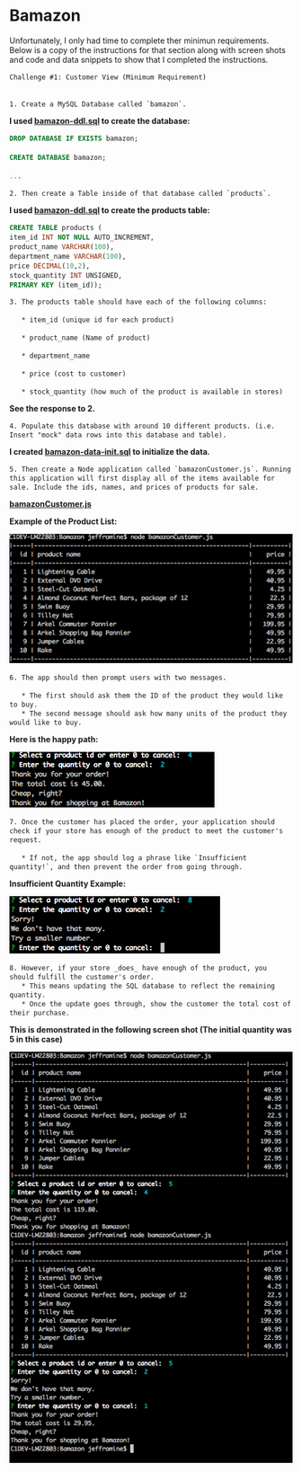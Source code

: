 # Bamazon
Unfortunately, I only had time to complete ther minimun requirements.  Below is a copy of the instructions for that section along with screen shots and code and data snippets to show that I completed the instructions.


```
Challenge #1: Customer View (Minimum Requirement)


1. Create a MySQL Database called `bamazon`.
```

**I used  [bamazon-ddl.sql](./bamazon-ddl.sql) to create the database:**

```sql
DROP DATABASE IF EXISTS bamazon;

CREATE DATABASE bamazon;

...
```

```
2. Then create a Table inside of that database called `products`.
```

**I used  [bamazon-ddl.sql](./bamazon-ddl.sql) to create the products table:**

```sql
CREATE TABLE products (
item_id INT NOT NULL AUTO_INCREMENT,
product_name VARCHAR(100),
department_name VARCHAR(100),
price DECIMAL(10,2),
stock_quantity INT UNSIGNED,
PRIMARY KEY (item_id));
```

```
3. The products table should have each of the following columns:

   * item_id (unique id for each product)

   * product_name (Name of product)

   * department_name

   * price (cost to customer)

   * stock_quantity (how much of the product is available in stores)
```   
   
**See the response to 2.**   
```
4. Populate this database with around 10 different products. (i.e. Insert "mock" data rows into this database and table).
```

**I created [bamazon-data-init.sql](./bamazon-data-init.sql) to initialize the data.**

```
5. Then create a Node application called `bamazonCustomer.js`. Running this application will first display all of the items available for sale. Include the ids, names, and prices of products for sale.
```
**[bamazonCustomer.js](bamazonCustomer.js)**

**Example of the Product List:**

![Displaying All The Products](./product_list.png)

```
6. The app should then prompt users with two messages.

   * The first should ask them the ID of the product they would like to buy.
   * The second message should ask how many units of the product they would like to buy.
```

**Here is the happy path:**

![Prompt Happy Path](./prompts_happy_path.png)

```
7. Once the customer has placed the order, your application should check if your store has enough of the product to meet the customer's request.

   * If not, the app should log a phrase like `Insufficient quantity!`, and then prevent the order from going through.
```

**Insufficient Quantity Example:**

![Prompt Insufficient Quantity](./prompts_insufficient_quantity_path.png)

```
8. However, if your store _does_ have enough of the product, you should fulfill the customer's order.
   * This means updating the SQL database to reflect the remaining quantity.
   * Once the update goes through, show the customer the total cost of their purchase.
```

**This is demonstrated in the following screen shot (The initial quantity was 5 in this case)**

![Quantity Decrement](./quantity_decrement.png)
